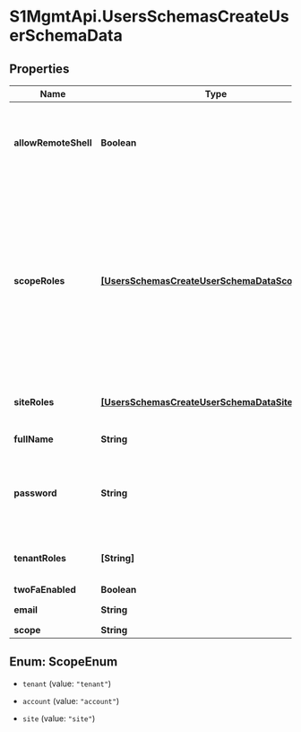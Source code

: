 # S1MgmtApi.UsersSchemasCreateUserSchemaData

## Properties
Name | Type | Description | Notes
------------ | ------------- | ------------- | -------------
**allowRemoteShell** | **Boolean** | [DEPRECATED] Unused field. The user's role will determine if it is allowed to use remote_shell. | [optional] 
**scopeRoles** | [**[UsersSchemasCreateUserSchemaDataScopeRoles]**](UsersSchemasCreateUserSchemaDataScopeRoles.md) | List of id and role id, id is mandatory for user in scope account/site. Role name is deprecated and will work only for predefined roles, please use role id. User in tenant (global) role does not need to provide an id. | [optional] 
**siteRoles** | [**[UsersSchemasCreateUserSchemaDataSiteRoles]**](UsersSchemasCreateUserSchemaDataSiteRoles.md) | [DEPRECATED] Please use scopeRoles instead. | [optional] 
**fullName** | **String** | Full name of the user | 
**password** | **String** | User password. Not allowed if automatic onboarding feature is enabled. | [optional] 
**tenantRoles** | **[String]** | [DEPRECATED] Use roles instead. List of tenant roles. | [optional] 
**twoFaEnabled** | **Boolean** | Two fa enabled | [optional] 
**email** | **String** | The email of the user | 
**scope** | **String** | User scope | 


<a name="ScopeEnum"></a>
## Enum: ScopeEnum


* `tenant` (value: `"tenant"`)

* `account` (value: `"account"`)

* `site` (value: `"site"`)




